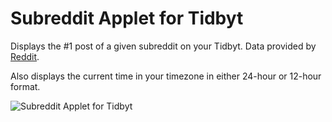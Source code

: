 # Subreddit Applet for Tidbyt

Displays the #1 post of a given subreddit on your Tidbyt. Data provided by [Reddit](https://www.reddit.com/).

Also displays the current time in your timezone in either 24-hour or 12-hour format.

![Subreddit Applet for Tidbyt](preview.gif)
